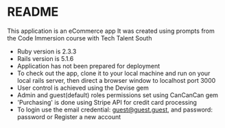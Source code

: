 # README

This application is an eCommerce app
It was created using prompts from the Code Immersion course with Tech Talent South

- Ruby version is 2.3.3
- Rails version is 5.1.6
- Application has not been prepared for deployment
- To check out the app, clone it to your local machine and run on your local rails server, 
    then direct a browser window to localhost port 3000
- User control is achieved using the Devise gem
- Admin and guest(default) roles permissions set using CanCanCan gem
- 'Purchasing' is done using Stripe API for credit card processing
- To login use the email credential: guest@guest.guest, and password: password
		or
	Register a new account
